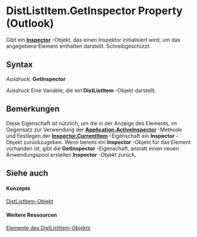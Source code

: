 
# DistListItem.GetInspector Property (Outlook)

Gibt ein  **[Inspector](d7384756-669c-0549-1032-c3b864187994.md)** -Objekt, das einen Inspektor initialisiert wird, um das angegebene Element enthalten darstellt. Schreibgeschützt.


## Syntax

 _Ausdruck_. **GetInspector**

 _Ausdruck_ Eine Variable, die ein **DistListItem** -Objekt darstellt.


## Bemerkungen

Diese Eigenschaft ist nützlich, um die in der Anzeige des Elements, im Gegensatz zur Verwendung der  **[Application.ActiveInspector](3f2b6491-7b4b-8165-327e-b319711d5656.md)** -Methode und Festlegen der **[Inspector.CurrentItem](eaaf0192-a169-c107-95a6-b8e759a3b873.md)** -Eigenschaft ein **Inspector** -Objekt zurückzugeben. Wenn bereits ein **Inspector** -Objekt für das Element vorhanden ist, gibt die **GetInspector** -Eigenschaft, anstatt einen neuen Anwendungspool erstellen **Inspector** -Objekt zurück.


## Siehe auch


#### Konzepte


[DistListItem-Objekt](027c3986-abff-d9b1-ecc2-26d60805e952.md)
#### Weitere Ressourcen


[Elemente des DistListItem-Objekts](http://msdn.microsoft.com/library/3ba4af84-ce84-61d9-1bc9-fab41bf6f125%28Office.15%29.aspx)